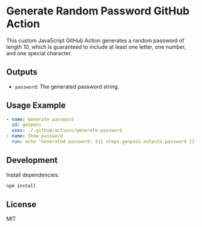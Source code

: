 # Generate Random Password GitHub Action

This custom JavaScript GitHub Action generates a random password of length 10, which is guaranteed to include at least one letter, one number, and one special character.

## Outputs
- `password`: The generated password string.

## Usage Example

```yaml
- name: Generate password
  id: genpass
  uses: ./.github/actions/generate-password
- name: Show password
  run: echo "Generated password: ${{ steps.genpass.outputs.password }}"
```

## Development

Install dependencies:

```sh
npm install
```

## License

MIT
